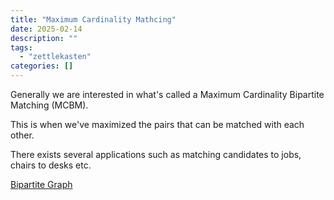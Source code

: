 ```yaml
---
title: "Maximum Cardinality Mathcing"
date: 2025-02-14
description: ""
tags: 
  - "zettlekasten"
categories: []
---
```


Generally we are interested in what's called a Maximum Cardinality Bipartite Matching (MCBM).

This is when we've maximized the pairs that can be matched with each other. 

There exists several applications such as matching candidates to jobs, chairs to desks etc.

[Bipartite Graph](Bipartite%20Graph.md)

